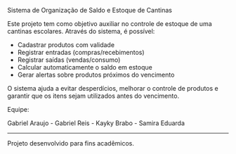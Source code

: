 Sistema de Organização de Saldo e Estoque de Cantinas

Este projeto tem como objetivo auxiliar no controle de estoque de uma cantinas escolares. Através do sistema, é possível:

- Cadastrar produtos com validade
- Registrar entradas (compras/recebimentos)
- Registrar saídas (vendas/consumo)
- Calcular automaticamente o saldo em estoque
- Gerar alertas sobre produtos próximos do vencimento

O sistema ajuda a evitar desperdícios, melhorar o controle de produtos e garantir que os itens sejam utilizados antes do vencimento.

Equipe:

Gabriel Araujo -
Gabriel Reis -
Kayky Brabo -
Samira Eduarda 


---

Projeto desenvolvido para fins acadêmicos.
